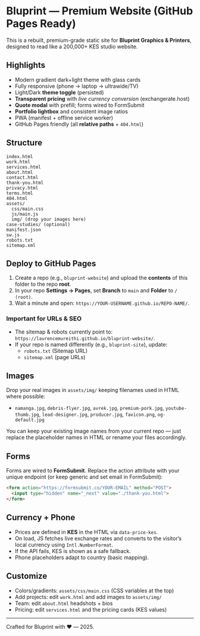 # Bluprint — Premium Website (GitHub Pages Ready)

This is a rebuilt, premium-grade static site for **Bluprint Graphics & Printers**, designed to read like a 200,000+ KES studio website.

## Highlights
- Modern gradient dark+light theme with glass cards
- Fully responsive (phone → laptop → ultrawide/TV)
- Light/Dark **theme toggle** (persisted)
- **Transparent pricing** with *live currency conversion* (exchangerate.host)
- **Quote modal** with prefill; forms wired to FormSubmit
- **Portfolio lightbox** and consistent image ratios
- PWA (manifest + offline service worker)
- GitHub Pages friendly (all **relative paths** + `404.html`)

## Structure
```
index.html
work.html
services.html
about.html
contact.html
thank-you.html
privacy.html
terms.html
404.html
assets/
  css/main.css
  js/main.js
  img/ (drop your images here)
case-studies/ (optional)
manifest.json
sw.js
robots.txt
sitemap.xml
```

## Deploy to GitHub Pages
1. Create a repo (e.g., `bluprint-website`) and upload the **contents** of this folder to the repo **root**.
2. In your repo **Settings → Pages**, set **Branch** to `main` and **Folder** to `/ (root)`.
3. Wait a minute and open: `https://YOUR-USERNAME.github.io/REPO-NAME/`.

### Important for URLs & SEO
- The sitemap & robots currently point to: `https://laurencemureithi.github.io/bluprint-website/`.
- If your repo is named differently (e.g., `bluprint-site`), update:
  - `robots.txt` (Sitemap URL)
  - `sitemap.xml` (page URLs)

## Images
Drop your real images in `assets/img/` keeping filenames used in HTML where possible:
- `namanga.jpg`, `debris-flyer.jpg`, `avrek.jpg`, `premium-pork.jpg`, `youtube-thumb.jpg`, `lead-designer.jpg`, `producer.jpg`, `favicon.png`, `og-default.jpg`

You can keep your existing image names from your current repo — just replace the placeholder names in HTML or rename your files accordingly.

## Forms
Forms are wired to **FormSubmit**. Replace the action attribute with your unique endpoint (or keep generic and set email in FormSubmit):
```html
<form action="https://formsubmit.co/YOUR-EMAIL" method="POST">
  <input type="hidden" name="_next" value="./thank-you.html">
</form>
```

## Currency + Phone
- Prices are defined in **KES** in the HTML via `data-price-kes`.
- On load, JS fetches live exchange rates and converts to the visitor’s local currency using `Intl.NumberFormat`.
- If the API fails, KES is shown as a safe fallback.
- Phone placeholders adapt to country (basic mapping).

## Customize
- Colors/gradients: `assets/css/main.css` (CSS variables at the top)
- Add projects: edit `work.html` and add images to `assets/img/`
- Team: edit `about.html` headshots + bios
- Pricing: edit `services.html` and the pricing cards (KES values)

---

Crafted for Bluprint with ❤️ — 2025.
